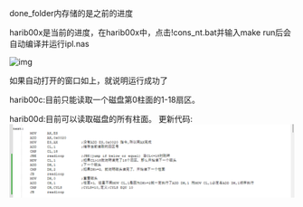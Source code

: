 done\_folder内存储的是之前的进度

harib00x是当前的进度，在harib00x中，点击!cons\_nt.bat并输入make run后会自动编译并运行ipl.nas

![img](https://github.com/MABAC5/30daysToOS/blob/main/readme\_pics/QEMU.png)

如果自动打开的窗口如上，就说明运行成功了



harib00c:目前只能读取一个磁盘第0柱面的1-18扇区。

harib00d:目前可以读取磁盘的所有柱面。
更新代码:
![img](readme_pics/harib00d_new_code.png)
